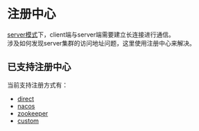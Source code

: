 # 注册中心
[server模式](/zh-cn/aggdocs/tutorial/connectionmode/server.html)下，client端与server端需要建立长连接进行通信。  
涉及如何发现server集群的访问地址问题，这里使用注册中心来解决。  

## 已支持注册中心
当前支持注册方式有：  
- [direct](/zh-cn/aggdocs/tutorial/registry/direct.html)  
- [nacos](/zh-cn/aggdocs/tutorial/registry/nacos.html)  
- [zookeeper](/zh-cn/aggdocs/tutorial/registry/zookeeper.html)  
- [custom](/zh-cn/aggdocs/tutorial/registry/custom.html)  
